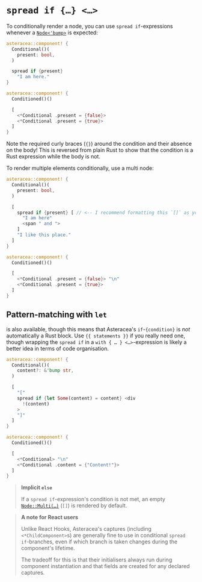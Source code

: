 # `spread if {…} <…>`

To conditionally render a node, you can use `spread if`-expressions whenever a [`Node<'bump>`]() is expected:

```rust asteracea=Conditioned
asteracea::component! {
  Conditional()(
    present: bool,
  )

  spread if {present}
    "I am here."
}

asteracea::component! {
  Conditioned()()

  [
    <*Conditional .present = {false}>
    <*Conditional .present = {true}>
  ]
}
```

Note the required curly braces (`{}`) around the condition and their absence on the body! This is reversed from plain Rust to show that the condition is a Rust expression while the body is not.

To render multiple elements conditionally, use a multi node:

```rust asteracea=Conditioned
asteracea::component! {
  Conditional()(
    present: bool,
  )

  [
    spread if {present} [ // <-- I recommend formatting this `[]` as you would format `{}` in Rust.
      "I am here"
      <span " and ">
    ]
    "I like this place."
  ]
}

asteracea::component! {
  Conditioned()()

  [
    <*Conditional .present = {false}> "\n"
    <*Conditional .present = {true}>
  ]
}
```

## Pattern-matching with `let`

is also available, though this means that Asteracea's `if`-`{condition}` is *not* automatically a Rust block. Use `{{ statements }}` if you really need one, though wrapping the `spread if` in a `with { … } <…>`-expression is likely a better idea in terms of code organisation.

```rust asteracea=Conditioned
asteracea::component! {
  Conditional()(
    content?: &'bump str,
  )

  [
    "["
    spread if {let Some(content) = content} <div
      !(content)
    >
    "]"
  ]
}

asteracea::component! {
  Conditioned()()

  [
    <*Conditional> "\n"
    <*Conditional .content = {"Content!"}>
  ]
}
```

> **Implicit `else`**
>
> If a `spread if`-expression's condition is not met, an empty [`Node::Multi(…)`]() (`[]`) is rendered by default.

<!-- intentionally split -->

> **A note for React users**
>
> Unlike React Hooks, Asteracea's captures (including `<*ChildComponent>`s) are generally fine to use in conditional `spread if`-branches, even if which branch is taken changes during the component's lifetime.
>
> The tradeoff for this is that their initialisers always run during component instantiation and that fields are created for any declared captures.

